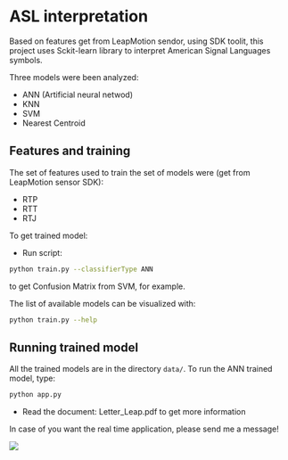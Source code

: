 # ASL interpretation


Based on features get from LeapMotion sendor, using SDK toolit, this project uses Sckit-learn library to interpret American Signal Languages symbols.

Three models were been analyzed:

  - ANN (Artificial neural netwod)
  - KNN
  - SVM
  - Nearest Centroid

## Features and training

The set of features used to train the set of models were (get from LeapMotion sensor SDK): 
  - RTP
  - RTT
  - RTJ

To get trained model:
  - Run script: 
```sh
python train.py --classifierType ANN
```
to get Confusion Matrix from SVM, for example.

The list of available models can be visualized with:
```sh
python train.py --help
```

## Running trained model

All the trained models are in the directory ```data/```.
To run the ANN trained model, type:
```sh
python app.py
```

  - Read the document: Letter_Leap.pdf to get more information


In case of you want the real time application, please send me a message!

![](https://github.com/GustavoMourao/symbol_recognition/tree/master/data/asl-gmourao.gif)